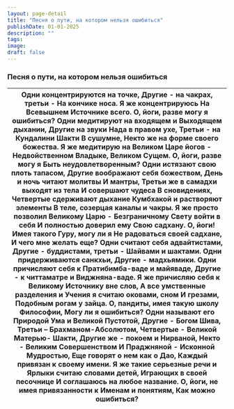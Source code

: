```yaml
---
layout: page-detail
title: "Песня о пути, на котором нельзя ошибиться"
publishDate: 01-01-2025
description: ""
tags:
image:
draft: false
---
```


### Песня о пути, на котором нельзя ошибиться

| Одни концентрируются на точке,  Другие - на чакрах, третьи -  На кончике носа.  Я же концентрируюсь  На Всевышнем Источнике всего.  О, йоги, разве могу я ошибиться? Одни медитируют на входящем и  Выходящем дыхании,  Другие на звуки Нада в правом ухе,  Третьи - на Кундалини Шакти  В сушумне,  Некто же на форме своего божества.  Я же медитирую на Великом  Царе йогов -  Недвойственном Владыке,  Великом Сущем.  О, йоги, разве могу я  Быть неудовлетворенным? Одни истязают свою плоть тапасом,  Другие воображают себя божеством,  День и ночь читают молитвы  И мантры,  Третьи же в самадхи выходят из тела  И совершают чудеса  В сновидениях,  Четвертые сдерживают дыхание  Кумбхакой и растворяют элементы  В теле, созерцая каналы и чакры.  Я же просто позволил  Великому Царю -  Безграничному Свету войти в себя  И полностью доверил ему  Свою садхану.  О, йоги! Имея такого Гуру, могу ли я  Не радоваться своей садхане,  И чего мне желать еще? Одни считают себя адвайтистами,  Другие - буддистами, третьи -  Шайвами и шактами.  Одни придерживаются санкхьи,  Другие - мадхьямики.  Одни причисляют себя к  Пратибимба-ваде и майяваде,  Другие - к читтаматре и  Виджняна-ваде.  Я же причисляю себя к Великому  Источнику вне слов,  А все умственные разделения и  Учения я считаю оковами, сном  И грезами,  Подобным рогам у зайца.  О, пандиты, имея такую школу  Философии,  Могу ли я ошибиться? Одни называют его Природой Ума и  Великой Пустотой,  Другие - Богом Шива,  Третьи – Брахманом-Абсолютом,  Четвертые - Великой Матерью-  Шакти,  Другие же - покоем и Нирваной,  Некто - Великим Совершенством  И Праджняной -  Исконной Мудростью,  Еще говорят о нем как о Дао,  Каждый привязан к своему имени.  Я же такие серьезные речи и  Ярлыки считаю словами детей,  Играющих в своей песочнице  И соглашаюсь на любое название.  О, йоги, не имея привязанности к  Именам и понятиям,  Как можно ошибиться? |
| --------------------------------------------------------------------------------------------------------------------------------------------------------------------------------------------------------------------------------------------------------------------------------------------------------------------------------------------------------------------------------------------------------------------------------------------------------------------------------------------------------------------------------------------------------------------------------------------------------------------------------------------------------------------------------------------------------------------------------------------------------------------------------------------------------------------------------------------------------------------------------------------------------------------------------------------------------------------------------------------------------------------------------------------------------------------------------------------------------------------------------------------------------------------------------------------------------------------------------------------------------------------------------------------------------------------------------------------------------------------------------------------------------------------------------------------------------------------------------------------------------------------------------------------------------------------------------------------------------------------------------------------------------------------------------------------------------------------------------------------------------------------------------------------------------------------------------------------------------------------------------------------------------------------------------------------------------------- |
  
  
